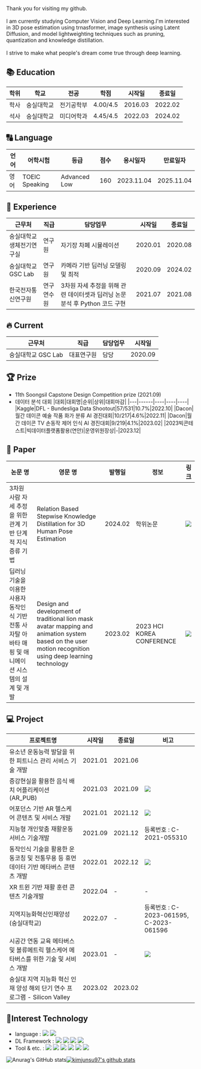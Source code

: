 <br>Thank you for visiting my github.</br>
<br>I am currently studying Computer Vision and Deep Learning.I'm interested in 3D pose estimation using trnasformer, image synthesis using Latent Diffusion, and model lightweighting techniques such as pruning, quantization and knowledge distillation.</br>
<br>I strive to make what people's dream come true through deep learning.</br>

## 📚 Education
|학위|학교|전공|학점|시작일|종료일|
|---|------|----|---|----|----|
|학사|숭실대학교|전기공학부|4.00/4.5|2016.03|2022.02|
|석사|숭실대학교|미디어학과|4.45/4.5|2022.03|2024.02|

## 🔠 Language
|언어|어학시험|등급|점수|응시일자|만료일자|
|---|---|---|---|----|----|
|영어|TOEIC Speaking|Advanced Low|160|2023.11.04|2025.11.04|
## 📝 Experience
|근무처|직급|담당업무|시작일|종료일| 
|---|------|----|----|----|
|숭실대학교 생체전기연구실|연구원|자기장 차폐 시뮬레이션|2020.01|2020.08|
|숭실대학교 GSC Lab|연구원|카메라 기반 딥러닝 모델링 및 최적|2020.09|2024.02| <a href="http://gsclab.kr"><img src="https://img.shields.io/badge/GSCLab-556472?style=flat-square&logo=NintendoGameCube&logoColor=white"/></a>
|한국전자통신연구원|연구연수원|3차원 자세 추정을 위해 관련 데이터셋과 딥러닝 논문 분석 후  Python 코드 구현|2021.07|2021.08| 

## 🔥 Current
|근무처|직급|담당업무|시작일|
|---|------|----|----|
|숭실대학교 GSC Lab|대표연구원|담당|2020.09|

## 🏆 Prize
- 11th Soongsil Capstone Design Competition prize (2021.09)
- 데이터 분석 대회
  |대회|대회명|순위|상위|대회마감|
  |---|------|----|----|----|
  |Kaggle|DFL - Bundesliga Data Shootout|57/531|10.7%|2022.10|
  |Dacon|월간 데이콘 예술 작품 화가 분류 AI 경진대회|10/217|4.6%|2022.11|
  |Dacon|월간 데이콘 TV 손동작 제어 인식 AI 경진대회|9/219|4.1%|2023.02|
  |2023빅콘테스트|빅데이터플랫폼활용(연안)|운영위원장상|-|2023.12|
## 📓 Paper
|논문 명|영문 명|발행일|정보|링크|
|------|------|----|---|---|
|3차원 사람 자세 추정을 위한 관계 기반 단계적 지식 증류 기법|Relation Based Stepwise Knowledge Distillation for 3D Human Pose Estimation|2024.02|학위논문|<a href="https://www.riss.kr/search/detail/DetailView.do?p_mat_type=be54d9b8bc7cdb09&control_no=491e73f209c87516ffe0bdc3ef48d419&keyword=3%EC%B0%A8%EC%9B%90%20%EC%82%AC%EB%9E%8C%20%EC%9E%90%EC%84%B8%20%EC%B6%94%EC%A0%95%EC%9D%84%20%EC%9C%84%ED%95%9C%20%EA%B4%80%EA%B3%84%20%EA%B8%B0%EB%B0%98%20%EB%8B%A8%EA%B3%84%EC%A0%81%20%EC%A7%80%EC%8B%9D%20%EC%A6%9D%EB%A5%98%20%EA%B8%B0%EB%B2%95"><img src="https://img.shields.io/badge/Link-556472?style=flat-square&logo=Linkfire&logoColor=white"/></a>|
|딥러닝 기술을 이용한 사용자 동작인식 기반 전통 사자탈 아바타 매핑 및 애니메이션 시스템의 설계 및 개발|Design and development of traditional lion mask avatar mapping and animation system based on the user motion recognition using deep learning technology|2023.02|2023 HCI KOREA CONFERENCE|<a href="https://www.dbpia.co.kr/journal/articleDetail?nodeId=NODE11229614"><img src="https://img.shields.io/badge/Link-556472?style=flat-square&logo=Linkfire&logoColor=white"/></a>|
  

  
## 💻 Project
|프로젝트명|시작일|종료일|비고|
|---|------|----|---|
|유소년 운동능력 발달을 위한 피트니스 관리 서비스 기술 개발|2021.01|2021.06|
|증강현실을 활용한 음식 배치 어플리케이션 (AR_PUB)|2021.03|2021.09|<a href="https://www.youtube.com/watch?v=oaoSw2BxXfQ"><img src="https://img.shields.io/badge/Link-556472?style=flat-square&logo=Linkfire&logoColor=white"/></a>|
|어포던스 기반 AR 헬스케어 콘텐츠 및 서비스 개발|2021.01|2021.12| <a href="https://www.youtube.com/watch?v=TKnRmTAuJvA"><img src="https://img.shields.io/badge/Link-556472?style=flat-square&logo=Linkfire&logoColor=white"/></a>|
|지능형 개인맞춤 재활운동 서비스 기술개발|2021.09|2021.12|등록번호 : C-2021-055310|
|동작인식 기술을 활용한 운동코칭 및 전통무용 등 휴먼 데이터 기반 메타버스 콘텐츠 개발|2022.01|2022.12| <a href="https://www.youtube.com/watch?v=mf_9cJBOrKo&list=PLPcppWRsdoY2hGQQMM4IRvblQazTw-7IH&index=20"><img src="https://img.shields.io/badge/Link-556472?style=flat-square&logo=Linkfire&logoColor=white"/></a>|
|XR 트윈 기반 재활 훈련 콘텐츠 기술개발|2022.04|-|-|
|지역지능화혁신인재양성(숭실대학교)|2022.07|-|등록번호 : C-2023-061595, C-2023-061596|
|시공간 연동 교육 메타버스 및 볼류메트릭 헬스케어 메타버스를 위한 기술 및 서비스 개발|2023.01|-|  <a href="https://www.youtube.com/watch?v=o19jY0rnoRc&list=PLPcppWRsdoY2hGQQMM4IRvblQazTw-7IH&index=8"><img src="https://img.shields.io/badge/Link-556472?style=flat-square&logo=Linkfire&logoColor=white"/></a>|
|숭실대 지역 지능화 혁신 인재 양성 해외 단기 연수 프로그램 - Silicon Valley|2023.02|2023.02||

## 🔨Interest Technology
- language : 
<img src="https://img.shields.io/badge/Python-556472?style=flat-square&logo=Python&logoColor=white"/></a>
<img src="https://img.shields.io/badge/CSharp-556472?style=flat-square&logo=CSharp&logoColor=white"/></a>
- DL Framework : 
<img src="https://img.shields.io/badge/Pytorch-556472?style=flat-square&logo=PyTorch&logoColor=white"/></a>
<img src="https://img.shields.io/badge/TensorFlow-556472?style=flat-square&logo=TensorFlow&logoColor=white"/></a>
<img src="https://img.shields.io/badge/Keras-556472?style=flat-square&logo=Keras&logoColor=white"/></a>
<img src="https://img.shields.io/badge/Scikit-Learn-556472?style=flat-square&logo=scikitLearn&logoColor=white"/></a>
- Tool & etc. :
<img src="https://img.shields.io/badge/Unity-556472?style=flat-square&logo=Unity&logoColor=white"/></a>
<img src="https://img.shields.io/badge/Linux-556472?style=flat-square&logo=Linux&logoColor=white"/></a>
<img src="https://img.shields.io/badge/Cuda-556472?style=flat-square&logo=NVIDIA&logoColor=white"/></a>
<img src="https://img.shields.io/badge/GitHub-556472?style=flat-square&logo=GitHub&logoColor=white"/></a>
<img src="https://img.shields.io/badge/Slack-556472?style=flat-square&logo=Slack&logoColor=white"/></a>
<img src="https://img.shields.io/badge/Velog-556472?style=flat-square&logo=Velog&logoColor=white"/></a>

![Anurag's GitHub stats](https://github-readme-stats.vercel.app/api?username=kimjunsu97&show_icons=true&theme=dark)[![kimjunsu97's github stats](https://github-readme-stats.vercel.app/api/top-langs/?username=kimjunsu97&show_icons=true&hide_border=true&layout=compact&theme=dark)](https://github.com/kimjunsu97)

<!--
**kimjunsu97/kimjunsu97** is a ✨ _special_ ✨ repository because its `README.md` (this file) appears on your GitHub profile.

Here are some ideas to get you started:
- 123
- 🔭 I’m currently working on ...
  - 숭실대학교 Graphics & Smart Convergence Lab 연구생
- 🌱 I’m currently learning ...
- 👯 I’m looking to collaborate on ...
- 🤔 I’m looking for help with ...
- 💬 Ask me about ...
- 📫 How to reach me: ...
- 😄 Pronouns: ...
- ⚡ Fun fact: ...
-->
